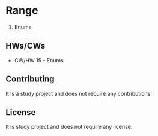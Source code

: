 # Range

1. Enums

## HWs/CWs

* CW/HW 15 - Enums

## Contributing

It is a study project and does not require any contributions.

## License

It is study project and does not require any license.
